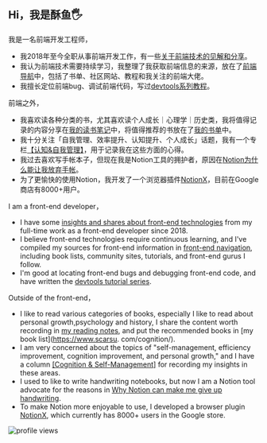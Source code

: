 ## Hi，我是酥鱼🖐

我是一名前端开发工程师，
- 我2018年至今全职从事前端开发工作，有一些[关于前端技术的见解和分享](https://www.scarsu.com/categories/fe/)。
- 我认为前端技术需要持续学习，我整理了我获取前端信息的来源，放在了[前端导航](https://www.scarsu.com/fe_nav/)中，包括了书单、社区网站、教程和我关注的前端大佬。
- 我擅长定位前端bug、调试前端代码，写过[devtools系列教程](https://www.scarsu.com/categories/debug/)。


前端之外，
- 我喜欢读各种分类的书，尤其喜欢读个人成长｜心理学｜历史类，我将值得记录的内容分享在[我的读书笔记](https://www.scarsu.com/categories/read/)中，将值得推荐的书放在了[我的书单](https://www.scarsu.com/cognition/)中。
- 我十分关注「自我管理、效率提升、认知提升、个人成长」话题，我有一个专栏[【认知&自我管理】](https://www.scarsu.com/categories/learn/)，用于记录我在这些方面的心得。
- 我过去喜欢写手帐本子，但现在我是Notion工具的拥护者，原因在[Notion为什么能让我放弃手帐](https://www.scarsu.com/e_journal_by_notion/)。
- 为了更愉快的使用Notion，我开发了一个浏览器插件[NotionX](https://github.com/scarsu/NotionX)，目前在Google商店有8000+用户。


I am a front-end developer，
- I have some [insights and shares about front-end technologies](https://www.scarsu.com/categories/fe/) from my full-time work as a front-end developer since 2018.
- I believe front-end technologies require continuous learning, and I've compiled my sources for front-end information in [front-end navigation](https://www.scarsu.com/fe_nav/), including book lists, community sites, tutorials, and front-end gurus I follow.
- I'm good at locating front-end bugs and debugging front-end code, and have written the [devtools tutorial series](https://www.scarsu.com/categories/debug/).


Outside of the front-end，
- I like to read various categories of books, especially I like to read about personal growth,psychology and history, I share the content worth recording in [my reading notes](https://www.scarsu.com/categories/read/), and put the recommended books in [my book list](https://www.scarsu. com/cognition/).
- I am very concerned about the topics of "self-management, efficiency improvement, cognition improvement, and personal growth," and I have a column [[Cognition & Self-Management]](https://www.scarsu.com/categories/learn/) for recording my insights in these areas.
- I used to like to write handwriting notebooks, but now I am a Notion tool advocate for the reasons in [Why Notion can make me give up handwriting](https://www.scarsu.com/e_journal_by_notion/).
- To make Notion more enjoyable to use, I developed a browser plugin [NotionX](https://github.com/scarsu/NotionX), which currently has 8000+ users in the Google store.

![profile views](https://komarev.com/ghpvc/?username=scarsu&style=plastic)

<!-- <img src="https://github-readme-stats.vercel.app/api?username=scarsu&count_private=true&show_icons=true&theme=dracula&include_all_commits=true" alt="ScarSu's github stats" height="160" /> -->

